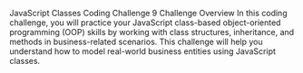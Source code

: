 JavaScript Classes Coding Challenge 9
Challenge Overview
In this coding challenge, you will practice your JavaScript class-based object-oriented programming (OOP) skills by working with class structures, inheritance, and methods in business-related scenarios. This challenge will help you understand how to model real-world business entities using JavaScript classes.